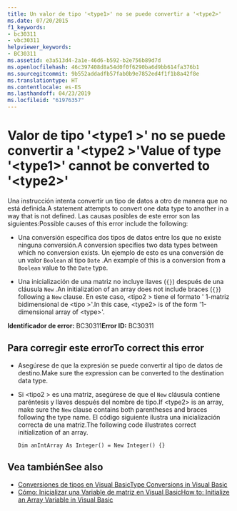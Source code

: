 ```yaml
---
title: Un valor de tipo '<type1>' no se puede convertir a '<type2>'
ms.date: 07/20/2015
f1_keywords:
- bc30311
- vbc30311
helpviewer_keywords:
- BC30311
ms.assetid: e3a513d4-2a1e-46d6-b592-b2e756b89d7d
ms.openlocfilehash: 46c397408d8a54d0f0f6290ba6d9bb614fa376b1
ms.sourcegitcommit: 9b552addadfb57fab0b9e7852ed4f1f1b8a42f8e
ms.translationtype: HT
ms.contentlocale: es-ES
ms.lasthandoff: 04/23/2019
ms.locfileid: "61976357"
---
```

# <a name="value-of-type-type1-cannot-be-converted-to-type2"></a><span data-ttu-id="29143-102">Valor de tipo '\<type1 >' no se puede convertir a '\<type2 >'</span><span class="sxs-lookup"><span data-stu-id="29143-102">Value of type '\<type1>' cannot be converted to '\<type2>'</span></span>
<span data-ttu-id="29143-103">Una instrucción intenta convertir un tipo de datos a otro de manera que no está definida.</span><span class="sxs-lookup"><span data-stu-id="29143-103">A statement attempts to convert one data type to another in a way that is not defined.</span></span> <span data-ttu-id="29143-104">Las causas posibles de este error son las siguientes:</span><span class="sxs-lookup"><span data-stu-id="29143-104">Possible causes of this error include the following:</span></span>  
  
- <span data-ttu-id="29143-105">Una conversión especifica dos tipos de datos entre los que no existe ninguna conversión.</span><span class="sxs-lookup"><span data-stu-id="29143-105">A conversion specifies two data types between which no conversion exists.</span></span> <span data-ttu-id="29143-106">Un ejemplo de esto es una conversión de un valor `Boolean` al tipo `Date` .</span><span class="sxs-lookup"><span data-stu-id="29143-106">An example of this is a conversion from a `Boolean` value to the `Date` type.</span></span>  
  
- <span data-ttu-id="29143-107">Una inicialización de una matriz no incluye llaves (`{}`) después de una cláusula `New` .</span><span class="sxs-lookup"><span data-stu-id="29143-107">An initialization of an array does not include braces (`{}`) following a `New` clause.</span></span> <span data-ttu-id="29143-108">En este caso, \<tipo2 > tiene el formato ' 1-matriz bidimensional de \<tipo >'.</span><span class="sxs-lookup"><span data-stu-id="29143-108">In this case, \<type2> is of the form '1-dimensional array of \<type>'.</span></span>  
  
 <span data-ttu-id="29143-109">**Identificador de error:** BC30311</span><span class="sxs-lookup"><span data-stu-id="29143-109">**Error ID:** BC30311</span></span>  
  
## <a name="to-correct-this-error"></a><span data-ttu-id="29143-110">Para corregir este error</span><span class="sxs-lookup"><span data-stu-id="29143-110">To correct this error</span></span>  
  
- <span data-ttu-id="29143-111">Asegúrese de que la expresión se puede convertir al tipo de datos de destino.</span><span class="sxs-lookup"><span data-stu-id="29143-111">Make sure the expression can be converted to the destination data type.</span></span>  
  
- <span data-ttu-id="29143-112">Si \<tipo2 > es una matriz, asegúrese de que el `New` cláusula contiene paréntesis y llaves después del nombre de tipo.</span><span class="sxs-lookup"><span data-stu-id="29143-112">If \<type2> is an array, make sure the `New` clause contains both parentheses and braces following the type name.</span></span> <span data-ttu-id="29143-113">El código siguiente ilustra una inicialización correcta de una matriz.</span><span class="sxs-lookup"><span data-stu-id="29143-113">The following code illustrates correct initialization of an array.</span></span>  
  
    ```  
    Dim anIntArray As Integer() = New Integer() {}  
    ```  
  
## <a name="see-also"></a><span data-ttu-id="29143-114">Vea también</span><span class="sxs-lookup"><span data-stu-id="29143-114">See also</span></span>

- [<span data-ttu-id="29143-115">Conversiones de tipos en Visual Basic</span><span class="sxs-lookup"><span data-stu-id="29143-115">Type Conversions in Visual Basic</span></span>](../../visual-basic/programming-guide/language-features/data-types/type-conversions.md)
- [<span data-ttu-id="29143-116">Cómo: Inicializar una Variable de matriz en Visual Basic</span><span class="sxs-lookup"><span data-stu-id="29143-116">How to: Initialize an Array Variable in Visual Basic</span></span>](../../visual-basic/programming-guide/language-features/arrays/how-to-initialize-an-array-variable.md)
